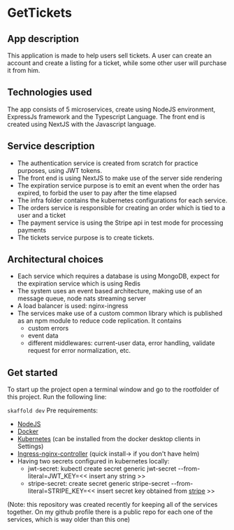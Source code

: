 # GetTickets

## App description
This application is made to help users sell tickets. A user can create an account and create a listing for a ticket, while some other user will purchase it from him.


## Technologies used
The app consists of 5 microservices, create using NodeJS environment, ExpressJs framework and the Typescript Language. The front end is created using NextJS with the Javascript language.


## Service description
* The authentication service is created from scratch for practice purposes, using JWT tokens.
* The front end is using NextJS to make use of the server side rendering
* The expiration service purpose is to emit an event when the order has expired, to forbid the user to pay after the time elapsed
* The infra folder contains the kubernetes configurations for each service.
* The orders service is responsible for creating an order which is tied to a user and a ticket
* The payment service is using the Stripe api in test mode for processing payments
* The tickets service purpose is to create tickets.


## Architectural choices
* Each service which requires a database is using MongoDB, expect for the expiration service which is using Redis
* The system uses an event based architecture, making use of an message queue, node nats streaming server
* A load balancer is used: nginx-ingress
* The services make use of a custom common library which is published as an npm module to reduce code replication. It contains
    * custom errors
    * event data
    * different middlewares: current-user data, error handling, validate request for error normalization, etc.


## Get started
To start up the project open a terminal window and go to the rootfolder of this project. Run the following line:

`skaffold dev`
Pre requirements:
* [NodeJS](https://nodejs.org/en)
* [Docker](https://www.docker.com/)
* [Kubernetes](https://kubernetes.io/) (can be installed from the docker desktop clients in Settings)
* [Ingress-nginx-controller](https://kubernetes.github.io/ingress-nginx/deploy/) (quick install-> if you don't have helm)
* Having two secrets configured in kubernetes locally:
   * jwt-secret: kubectl create secret generic jwt-secret --from-literal=JWT_KEY=<< insert any string >>
   * stripe-secret: create secret generic stripe-secret --from-literal=STRIPE_KEY=<< insert secret key obtained from [stripe](https://dashboard.stripe.com/test/apikeys) >>


(Note: this repository was created recently for keeping all of the services together. On my github profile there is a public repo for each one of the services, which is way older than this one)

